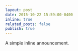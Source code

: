 ```yaml
---
layout: post
date: 2015-10-22 15:59:00-0400
inline: true
related_posts: false
publish: true
---
```


A simple inline announcement.
